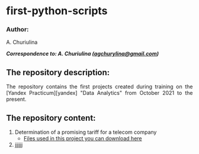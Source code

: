 # first-python-scripts

### Author:
<p align="justify">
A. Churiulina</sup>

<em><strong>Correspondence to: A. Churiulina (agchurylina@gmail.com)</strong></em>

## The repository description:
<p align="justify">
  The repository contains the first projects created during training on the [Yandex Practicum][yandex]
  "Data Analytics" from October 2021 to the present.
</p>

## The repository content:
1. Determination of a promising tariff for a telecom company</sub>
    * [Files used in this project you can download here][files]
2. [jjjjjj][yandex] 
 
 
[yandex]: https://practicum.yandex.ru/
[files]: https://drive.google.com/drive/folders/1j_RJnurCjvznmK8t_xgIEYPvsBU93pHZ?usp=sharing

